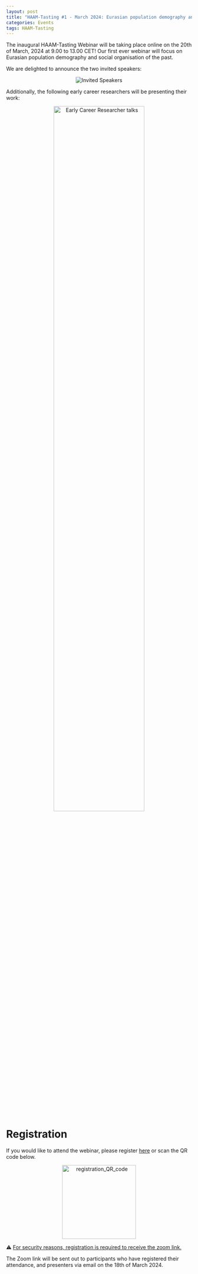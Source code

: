 ```yaml
---
layout: post
title: "HAAM-Tasting #1 - March 2024: Eurasian population demography and social organisation of the past"
categories: Events
tags: HAAM-Tasting
---
```


The inaugural HAAM-Tasting Webinar will be taking place online on the 20th of March, 2024 at 9.00 to 13.00 CET!
Our first ever webinar will focus on Eurasian population demography and social organisation of the past.

We are delighted to announce the two invited speakers:
<p  align="middle">
<img src="{{ "/assets/media/event_images/2024-03-01-event/invited_speakers.jpg" | relative_url }}" alt="Invited Speakers" >
</p>

Additionally, the following early career researchers will be presenting their work:
<p  align="middle">
<img src="{{ "/assets/media/event_images/2024-03-01-event/ecr_talks.png" | relative_url }}" alt="Early Career Researcher talks" width="70%">
</p>

# Registration 

If you would like to attend the webinar, please register [here](https://urldefense.com/v3/__https://docs.google.com/forms/d/1peoZ1JaI0AvObUeI2YHolbuXDRhWwfYNFANR6e0sY6M/edit?usp=drive_web__;!!O7V3aRRsHkZJLA!EwbWW8qjxbOzMlyjHmNJfoQGhWkPjvpaVg6b_G1hbUwxyQkV7vNLqBkWz9AOnNiEWOD636ArAXqYBLwVpc4$) or scan the QR code below.

<p  align="middle">
<a href="https://urldefense.com/v3/__https://docs.google.com/forms/d/1peoZ1JaI0AvObUeI2YHolbuXDRhWwfYNFANR6e0sY6M/edit?usp=drive_web__;!!O7V3aRRsHkZJLA!EwbWW8qjxbOzMlyjHmNJfoQGhWkPjvpaVg6b_G1hbUwxyQkV7vNLqBkWz9AOnNiEWOD636ArAXqYBLwVpc4$"><img src="{{ "/assets/media/event_images/2024-03-01-event/registration_QR_code.jpg" | relative_url }}" alt="registration_QR_code" width="200px" height="200px" ></a>
</p>
⚠️ <u>For security reasons, registration is required to receive the zoom link.</u>

The Zoom link will be sent out to participants who have registered their attendance, and presenters via email on the 18th of March 2024.

